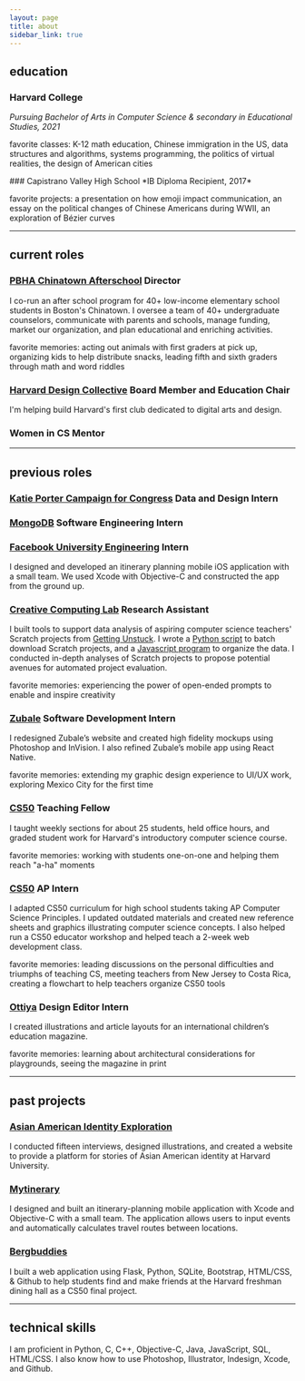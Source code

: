```yaml
---
layout: page
title: about
sidebar_link: true
---
```


## education
### Harvard College
*Pursuing Bachelor of Arts in Computer Science & secondary in Educational Studies, 2021*
<p class="message">
  favorite classes: K-12 math education, Chinese immigration in the US, data structures and algorithms, systems programming, the politics of virtual realities, the design of American cities</p>
### Capistrano Valley High School
*IB Diploma Recipient, 2017*
<p class="message">
  favorite projects: a presentation on how emoji impact communication, an essay on the political changes of Chinese Americans during WWII, an exploration of B&eacute;zier curves
</p>

---

## current roles
### [PBHA Chinatown Afterschool](http://pbha.org/programs/chinatown-afterschool/) Director
I co-run an after school program for 40+ low-income elementary school students in Boston's Chinatown. I oversee a team of 40+ undergraduate counselors, communicate with parents and schools, manage funding, market our organization, and plan educational and enriching activities.
<p class="message">
  favorite memories: acting out animals with first graders at pick up, organizing kids to help distribute snacks, leading fifth and sixth graders through math and word riddles
</p>

### [Harvard Design Collective](http://www.harvarddesignco.com/) Board Member and Education Chair
I'm helping build Harvard's first club dedicated to digital arts and design.

### Women in CS Mentor

---

## previous roles
### [Katie Porter Campaign for Congress](https://katieporter.com/) Data and Design Intern

### [MongoDB](https://www.mongodb.com/careers/departments/college-students) Software Engineering Intern

### [Facebook University Engineering](https://www.facebook.com/careers/FBUEngineering) Intern
I designed and developed an itinerary planning mobile iOS application with a small team. We used Xcode with Objective-C and constructed the app from the ground up.

### [Creative Computing Lab](http://creativecomputing.gse.harvard.edu/guide/) Research Assistant
I built tools to support data analysis of aspiring computer science teachers' Scratch projects from [Getting Unstuck](https://gettingunstuck.gse.harvard.edu/). I wrote a [Python script](https://github.com/ehhong/scratch-studio-scrape) to batch download Scratch projects, and a [Javascript program](https://github.com/ehhong/scratch-csv) to organize the data. I conducted in-depth analyses of Scratch projects to propose potential avenues for automated project evaluation.
<p class="message">
  favorite memories: experiencing the power of open-ended prompts to enable and inspire creativity
</p>

### [Zubale](https://www.zubale.com/) Software Development Intern
I redesigned Zubale’s website and created high fidelity mockups using Photoshop and InVision. I also refined Zubale’s mobile app using React Native.
<p class="message">
  favorite memories: extending my graphic design experience to UI/UX work, exploring Mexico City for the first time
</p>

### [CS50](https://cs50.harvard.edu/) Teaching Fellow
I taught weekly sections for about 25 students, held office hours, and graded student work for Harvard's introductory computer science course.
<p class="message">
  favorite memories: working with students one-on-one and helping them reach "a-ha" moments
</p>

### [CS50](https://cs50.harvard.edu/) AP Intern
I adapted CS50 curriculum for high school students taking AP Computer Science Principles. I updated outdated materials and created new reference sheets and graphics illustrating computer science concepts. I also helped run a CS50 educator workshop and helped teach a 2-week web development class.
<p class="message">
  favorite memories: leading discussions on the personal difficulties and triumphs of teaching CS, meeting teachers from New Jersey to Costa Rica, creating a flowchart to help teachers organize CS50 tools
</p>

### [Ottiya](https://ottiya.com/) Design Editor Intern
I created illustrations and article layouts for an international children’s education magazine.
<p class="message">
  favorite memories: learning about architectural considerations for playgrounds, seeing the magazine in print
</p>

---

## past projects
### [Asian American Identity Exploration](https://ehhong.github.io/identityexploration/)
I conducted fifteen interviews, designed illustrations, and created a website to provide a platform for stories of Asian American identity at Harvard University.

### [Mytinerary](https://github.com/MichaelVargas31/Mytinerary)
I designed and built an itinerary-planning mobile application with Xcode and Objective-C with a small team. The application allows users to input events and automatically calculates travel routes between locations.

### [Bergbuddies](https://github.com/ehhong/bergbuddies)
I built a web application using Flask, Python, SQLite, Bootstrap, HTML/CSS, & Github to help
students find and make friends at the Harvard freshman dining hall as a CS50 final project.

---

## technical skills
I am proficient in Python, C, C++, Objective-C, Java, JavaScript, SQL, HTML/CSS. I also know how to use Photoshop, Illustrator, Indesign, Xcode, and Github.
